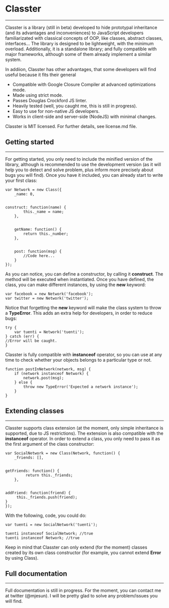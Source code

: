 # Classter
----------

Classter is a library (still in beta) developed to hide prototypal inheritance (and its advantages and inconveniences) to JavaScript developers familiarizated with classical concepts of OOP, like classes, abstract classes, interfaces... The library is designed to be lightweight, with the minimum overload. Additionally, it is a standalone library; and fully compatible with major frameworks, although some of them already implement a similar system.

In addiion, Classter has other advantages, that some developers will find useful because it fits their general 

 * Compatible with Google Closure Compiler at advanced optimizations mode.
 * Made using strict mode.
 * Passes Douglas Crockford JS linter.
 * Heavily tested (well, you caught me, this is still in progress).
 * Easy to use for non-native JS developers.
 * Works in client-side and server-side (NodeJS) with minimal changes.
 
 
Classter is MIT licensed. For further details, see license.md file.


## Getting started
------------------

For getting started, you only need to include the minified version of the library, although is recommended to use the development version (as it will help you to detect and solve problem, plus inform more precisely about bugs you will find). Once you have it included, you can already start to write your first class:

    var Network = new Class({
        _name: 0,
	
	
	construct: function(name) {
            this._name = name;
        },
	
        
        getName: function() {
            return this._number;
        },
	
	
        post: function(msg) {
            //Code here...
        }
    });

As you can notice, you can define a constructor, by calling it **construct**. The method will be executed when instantiated. Once you have defined, the class, you can make different instances, by using the **new** keyword:

    var facebook = new Network('facebook');
    var twitter = new Network('twitter');

Notice that forgetting the **new** keyword will make the class system to throw a **TypeError**. This adds an extra help for developers, in order to reduce bugs:

    try {
        var tuenti = Network('tuenti');
    } catch (err) {
	//Error will be caught.
    }

Classter is fully compatible with **instanceof** operator, so you can use at any time to check whether your objects belongs to a particular type or not.

    function postInNetwork(network, msg) {
        if (network instanceof Network) {
            network.post(msg);
        } else {
            throw new TypeError('Expected a network instance');
        }
    }


## Extending classes
--------------------

Classter supports class extension (at the moment, only simple inheritance is supported, due to JS restrictions). The extension is also compatible with the **instanceof** operator. In order to extend a class, you only need to pass it as the first argument of the class constructor:

    var SocialNetwork = new Class(Network, function() {
        _friends: [],
	
	
	getFriends: function() {
             return this._friends;
        },
	
	
	addFriend: function(friend) {
	     this._friends.push(friend);
	}
    });

With the following, code, you could do:

    var tuenti = new SocialNetwork('tuenti');
    
    tuenti instanceof SocialNetwork; //true
    tuenti instanceof Network; //true

Keep in mind that Classter can only extend (for the moment) classes created by its own class constructor (for example, you cannot extend **Error** by using Class).


## Full documentation
---------------------

Full documentation is still in progress. For the moment, you can contact me at twitter (@mjesun). I will be pretty glad to solve any problem/issues you will find.